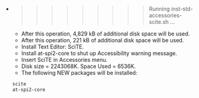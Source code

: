 * >>>>>>>>> Running inst-std-accessories-scite.sh ...
  * After this operation, 4,829 kB of additional disk space will be used.
  * After this operation, 221 kB of additional disk space will be used.
  * Install Text Editor: SciTE.
  * Install at-spi2-core to shut up Accessibility warning message.
  * Insert SciTE in Accessories menu.
  * Disk size = 2243068K. Space Used = 6536K.
  * The following NEW packages will be installed:
  ```bash
  scite
  at-spi2-core
  ```
